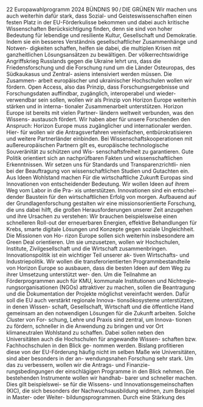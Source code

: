 22
Europawahlprogramm 2024
BÜNDNIS 90 / DIE GRÜNEN 
Wir machen uns auch weiterhin dafür stark, dass 
Sozial- und Geisteswissenschaften einen festen 
Platz in der EU-Förderkulisse bekommen und dabei 
auch kritische Wissenschaften Berücksichtigung 
finden, denn sie sind von hoher Bedeutung für 
lebendige und resiliente Kultur, Gesellschaft und 
Demokratie. Indem sie ein besseres Verständnis 
gesellschaftlicher Zusammenhänge und Notwen-
digkeiten schaffen, helfen sie dabei, die multiplen 
Krisen mit ganzheitlichen Lösungsansätzen zu 
bewältigen. Der völkerrechtswidrige Angriffskrieg 
Russlands gegen die Ukraine lehrt uns, dass die 
Friedensforschung und die Forschung rund um die 
Länder Osteuropas, des Südkaukasus und Zentral-
asiens intensiviert werden müssen. Die Zusammen-
arbeit europäischer und ukrainischer Hochschulen 
wollen wir fördern. Open Access, also das Prinzip, 
dass Forschungsergebnisse und Forschungsdaten 
auffindbar, zugänglich, interoperabel und wieder-
verwendbar sein sollen, wollen wir als Prinzip von 
Horizon Europe weiterhin stärken und in interna-
tionaler Zusammenarbeit unterstützen.
Horizon Europe ist bereits mit vielen Partner-
ländern weltweit verbunden, was den Wissens-
austausch fördert. Wir haben aber für unsere 
Forschenden den Anspruch: Horizon Europe muss 
zugänglicher und internationaler werden. Hier-
für wollen wir die Antragsverfahren vereinfachen, 
entbürokratisieren und weitere Partnerländer 
einbinden. Bei Wissenschaftskooperationen mit 
außereuropäischen Partnern gilt es, europäische 
technologische Souveränität zu schützen und Wis-
senschaftsfreiheit zu garantieren.
Gute Politik orientiert sich an nachprüfbaren 
Fakten und wissenschaftlichen Erkenntnissen. Wir 
setzen uns für Standards und Transparenzrichtli-
nien bei der Beauftragung von wissenschaftlichen 
Studien und Gutachten ein.
Aus Ideen Wohlstand machen
Für die wirtschaftliche Zukunft Europas sind 
Innovationen von entscheidender Bedeutung. Wir 
wollen Ideen auf ihrem Weg vom Labor in die Pra-
xis unterstützen. Innovationen sind ein entschei-
dender Baustein für den wirtschaftlichen Erfolg 
von morgen.
Aufbauend auf der Grundlagenforschung gestalten 
wir eine missionsorientierte Forschung, die uns 
dabei hilft, die großen Herausforderungen unserer 
Zeit anzugehen und ihre Ursachen zu verstehen: Wir 
brauchen beispielsweise einen schnelleren Roll-out 
der erneuerbaren Energien, effektive Behandlungen 
für Krebs, smarte digitale Lösungen und Konzepte 
gegen soziale Ungleichheit. Die Missionen von Ho-
rizon Europe sollen sich weiterhin insbesondere am 
Green Deal orientieren. Um sie umzusetzen, wollen 
wir Hochschulen, Institute, Zivilgesellschaft und die 
Wirtschaft zusammenbringen.
Innovationspolitik ist ein wichtiger Teil unserer ak-
tiven Wirtschafts- und Industriepolitik. Wir wollen 
die transferorientierten Programmbestandteile von 
Horizon Europe so ausbauen, dass die besten Ideen 
auf dem Weg zu ihrer Umsetzung unterstützt wer-
den. Um die Teilnahme an Förderprogrammen auch 
für KMU, kommunale Institutionen und Nichtregie-
rungsorganisationen (NGOs) attraktiver zu machen, 
sollen die Beantragung und die Dokumentation der 
Projekte möglichst vereinfacht werden.
Dafür soll die EU auch verstärkt regionale Innova-
tionsökosysteme unterstützen, in denen Wissen-
schaft, Gesellschaft, Wirtschaft und die öffentliche 
Hand gemeinsam an den notwendigen Lösungen 
für die Zukunft arbeiten. Solche Cluster von For-
schung, Lehre und Praxis sind zentral, um Innova-
tionen zu fördern, schneller in die Anwendung zu 
bringen und vor Ort klimaneutralen Wohlstand zu 
schaffen. Dabei sollen neben den Universitäten 
auch die Hochschulen für angewandte Wissen-
schaften bzw. Fachhochschulen in den Blick ge-
nommen werden. Bislang profitieren diese von 
der EU-Förderung häufig nicht im selben Maße 
wie Universitäten, sind aber besonders in der an-
wendungsnahen Forschung sehr stark. Um das zu 
verbessern, wollen wir die Antrags- und Finanzie-
rungsbedingungen der einschlägigen Programme 
in den Blick nehmen.
Die bestehenden Instrumente wollen wir handhab-
barer und schneller machen. Dies gilt beispielswei-
se für die Wissens- und Innovationsgemeinschaften 
(KIC), die sich besonders der Nachwuchsausbildung 
widmen, zum Beispiel in Master- oder Weiter-
bildungsprogrammen. Durch eine Stärkung des 
